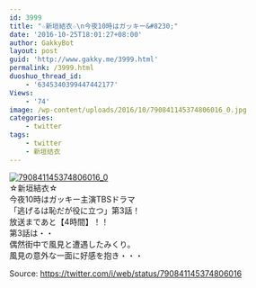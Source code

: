 ```yaml
---
id: 3999
title: "☆新垣結衣☆\n今夜10時はガッキー&#8230;"
date: '2016-10-25T18:01:27+08:00'
author: GakkyBot
layout: post
guid: 'http://www.gakky.me/3999.html'
permalink: /3999.html
duoshuo_thread_id:
    - '6345340399447442177'
Views:
    - '74'
image: /wp-content/uploads/2016/10/790841145374806016_0.jpg
categories:
    - twitter
tags:
    - twitter
    - 新垣结衣
---
```


[![790841145374806016_0](http://www.yui-aragaki.org/wp-content/uploads/2016/10/790841145374806016_0.jpg)](http://www.yui-aragaki.org/wp-content/uploads/2016/10/790841145374806016_0.jpg)  
☆新垣結衣☆  
今夜10時はガッキー主演TBSドラマ  
「逃げるは恥だが役に立つ」第3話！  
放送まであと【4時間】！！  
第3話は・・  
偶然街中で風見と遭遇したみくり。  
風見の意外な一面に好感を抱き・・・  
  
Source: <https://twitter.com/i/web/status/790841145374806016>